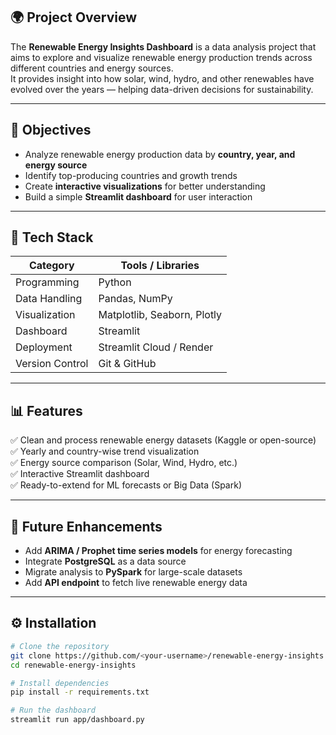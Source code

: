 ## 🌍 Project Overview

The **Renewable Energy Insights Dashboard** is a data analysis project that aims to explore and visualize renewable energy production trends across different countries and energy sources.  
It provides insight into how solar, wind, hydro, and other renewables have evolved over the years — helping data-driven decisions for sustainability.

---

## 🎯 Objectives

- Analyze renewable energy production data by **country, year, and energy source**
- Identify top-producing countries and growth trends
- Create **interactive visualizations** for better understanding
- Build a simple **Streamlit dashboard** for user interaction

---

## 🧩 Tech Stack

| Category | Tools / Libraries |
|-----------|-------------------|
| Programming | Python |
| Data Handling | Pandas, NumPy |
| Visualization | Matplotlib, Seaborn, Plotly |
| Dashboard | Streamlit |
| Deployment | Streamlit Cloud / Render |
| Version Control | Git & GitHub |

---

## 📊 Features

✅ Clean and process renewable energy datasets (Kaggle or open-source)  
✅ Yearly and country-wise trend visualization  
✅ Energy source comparison (Solar, Wind, Hydro, etc.)  
✅ Interactive Streamlit dashboard  
✅ Ready-to-extend for ML forecasts or Big Data (Spark)

---

## 🧠 Future Enhancements

- Add **ARIMA / Prophet time series models** for energy forecasting
- Integrate **PostgreSQL** as a data source
- Migrate analysis to **PySpark** for large-scale datasets
- Add **API endpoint** to fetch live renewable energy data

---

## ⚙️ Installation

```bash
# Clone the repository
git clone https://github.com/<your-username>/renewable-energy-insights.git
cd renewable-energy-insights

# Install dependencies
pip install -r requirements.txt

# Run the dashboard
streamlit run app/dashboard.py
